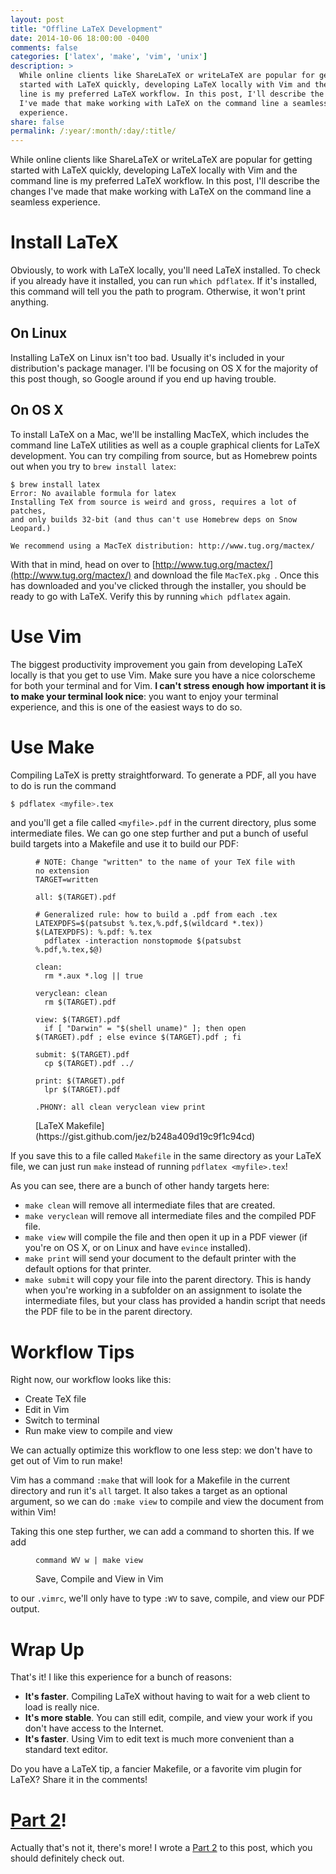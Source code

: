 ```yaml
---
layout: post
title: "Offline LaTeX Development"
date: 2014-10-06 18:00:00 -0400
comments: false
categories: ['latex', 'make', 'vim', 'unix']
description: >
  While online clients like ShareLaTeX or writeLaTeX are popular for getting
  started with LaTeX quickly, developing LaTeX locally with Vim and the command
  line is my preferred LaTeX workflow. In this post, I'll describe the changes
  I've made that make working with LaTeX on the command line a seamless
  experience.
share: false
permalink: /:year/:month/:day/:title/
---
```


While online clients like ShareLaTeX or writeLaTeX are popular for getting
started with LaTeX quickly, developing LaTeX locally with Vim and the command
line is my preferred LaTeX workflow. In this post, I'll describe the changes
I've made that make working with LaTeX on the command line a seamless
experience.

<!-- more -->

# Install LaTeX

Obviously, to work with LaTeX locally, you'll need LaTeX installed. To check if
you already have it installed, you can run `which pdflatex`. If it's installed,
this command will tell you the path to program. Otherwise, it won't print
anything.

## On Linux

Installing LaTeX on Linux isn't too bad. Usually it's included in your
distribution's package manager. I'll be focusing on OS X for the majority of
this post though, so Google around if you end up having trouble.

## On OS X

To install LaTeX on a Mac, we'll be installing MacTeX, which includes the
command line LaTeX utilities as well as a couple graphical clients for LaTeX
development. You can try compiling from source, but as Homebrew points out when
you try to `brew install latex`:

```plain
$ brew install latex
Error: No available formula for latex
Installing TeX from source is weird and gross, requires a lot of patches,
and only builds 32-bit (and thus can't use Homebrew deps on Snow Leopard.)

We recommend using a MacTeX distribution: http://www.tug.org/mactex/
```

With that in mind, head on over to
[http://www.tug.org/mactex/](http://www.tug.org/mactex/) and download the file
`MacTeX.pkg `. Once this has downloaded and you've clicked through the
installer, you should be ready to go with LaTeX. Verify this by running `which
pdflatex` again.

# Use Vim

The biggest productivity improvement you gain from developing LaTeX locally is
that you get to use Vim. Make sure you have a nice colorscheme for both your
terminal and for Vim. __I can't stress enough how important it is to make your
terminal look nice__: you want to enjoy your terminal experience, and this is
one of the easiest ways to do so.

# Use Make

Compiling LaTeX is pretty straightforward. To generate a PDF, all you have to do
is run the command

```bash
$ pdflatex <myfile>.tex
```

and you'll get a file called `<myfile>.pdf` in the current directory, plus some
intermediate files. We can go one step further and put a bunch of useful build
targets into a Makefile and use it to build our PDF:

<figure>

```{.make .numberLines}
# NOTE: Change "written" to the name of your TeX file with no extension
TARGET=written

all: $(TARGET).pdf

# Generalized rule: how to build a .pdf from each .tex
LATEXPDFS=$(patsubst %.tex,%.pdf,$(wildcard *.tex))
$(LATEXPDFS): %.pdf: %.tex
  pdflatex -interaction nonstopmode $(patsubst %.pdf,%.tex,$@)

clean:
  rm *.aux *.log || true

veryclean: clean
  rm $(TARGET).pdf

view: $(TARGET).pdf
  if [ "Darwin" = "$(shell uname)" ]; then open $(TARGET).pdf ; else evince $(TARGET).pdf ; fi

submit: $(TARGET).pdf
  cp $(TARGET).pdf ../

print: $(TARGET).pdf
  lpr $(TARGET).pdf

.PHONY: all clean veryclean view print
```

<figcaption>[LaTeX Makefile](https://gist.github.com/jez/b248a409d19c9f1c94cd)</figcaption>
</figure>

If you save this to a file called `Makefile` in the same directory as your LaTeX
file, we can just run `make` instead of running `pdflatex <myfile>.tex`!

As you can see, there are a bunch of other handy targets here:

- `make clean` will remove all intermediate files that are created.
- `make veryclean` will remove all intermediate files and the compiled PDF file.
- `make view` will compile the file and then open it up in a PDF viewer (if
  you're on OS X, or on Linux and have `evince` installed).
- `make print` will send your document to the default printer with the default
  options for that printer.
- `make submit` will copy your file into the parent directory. This is handy
  when you're working in a subfolder on an assignment to isolate the
  intermediate files, but your class has provided a handin script that needs the
  PDF file to be in the parent directory.

# Workflow Tips

Right now, our workflow looks like this:

- Create TeX file
- Edit in Vim
- Switch to terminal
- Run make view to compile and view

We can actually optimize this workflow to one less step: we don't have to get
out of Vim to run make!

Vim has a command `:make` that will look for a Makefile in the current directory
and run it's `all` target. It also takes a target as an optional argument, so we
can do `:make view` to compile and view the document from within Vim!

Taking this one step further, we can add a command to shorten this. If we add

<figure>

```{.vim .numberLines}
command WV w | make view
```

<figcaption>Save, Compile and View in Vim</figcaption>
</figure>

to our `.vimrc`, we'll only have to type `:WV` to save, compile, and view our
PDF output.

# Wrap Up

That's it! I like this experience for a bunch of reasons:

- __It's faster__. Compiling LaTeX without having to wait for a web client to
  load is really nice.
- __It's more stable__. You can still edit, compile, and view your work if you
  don't have access to the Internet.
- __It's faster__. Using Vim to edit text is much more convenient than a
  standard text editor.

Do you have a LaTeX tip, a fancier Makefile, or a favorite vim plugin for LaTeX?
Share it in the comments!

# [Part 2]!

Actually that's not it, there's more! I wrote a [Part 2] to this post, which you
should definitely check out.

[Part 2]: /2015/01/10/offline-latex-development-part-2/

